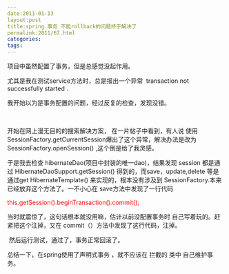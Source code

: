 ```yaml
---
date:2011-01-13
layout:post
title:spring 事务 不能rollback的问题终于解决了
permalink:2011/67.html
categories:
tags:
---
```



<p>项目中虽然配置了事务，但是总感觉没起作用。</p> <p>尤其是我在测试service方法时，总是报出一个异常 &nbsp;transaction not successfully started .</p> <p>我开始以为是事务配置的问题，经过反复的检查，发现没错。</p> <p>&nbsp;</p> <p>开始在网上漫无目的的搜索解决方案， 在一片帖子中看到，有人说 使用SessionFactory.getCurrentSession爆出了这个异常，解决办法是改为 SessionFactory.openSession() ,这个倒是给了我灵感。</p> <p>于是我去检查 hibernateDao(项目中封装的唯一dao)，结果发现 session 都是通过 HibernateDaoSupport.getSession() 得到的，而save，update,delete 等是通过get HibernateTemplate() 来实现的，根本没有涉及到 SessionFactory.本来已经放弃这个方法了。一不小心在 save方法中发现了一行代码</p> <p><span style="color: #ff0000;">this.getSession().beginTransaction().commit(); &nbsp;</span></p> <p>当时就震惊了，这句话根本就没用嘛，估计以前没配置事务时 自己写着玩的。赶紧把这个注掉，又在 commit（）方法中发现了这行代码，注掉。&nbsp;</p> <p>&nbsp;然后运行测试，通过了，事务正常回滚了。</p> <p>总结一下，在spring使用了声明式事务 ，就不应该在 拦截的 类中 自己维护事务。</p>